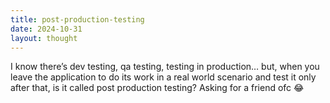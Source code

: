 ```yaml
---
title: post-production-testing
date: 2024-10-31
layout: thought
---
```

I know there’s dev testing, qa testing, testing in production… but, when you leave the application to do its work in a real world scenario and test it only after that, is it called post production testing? Asking for a friend ofc 😂